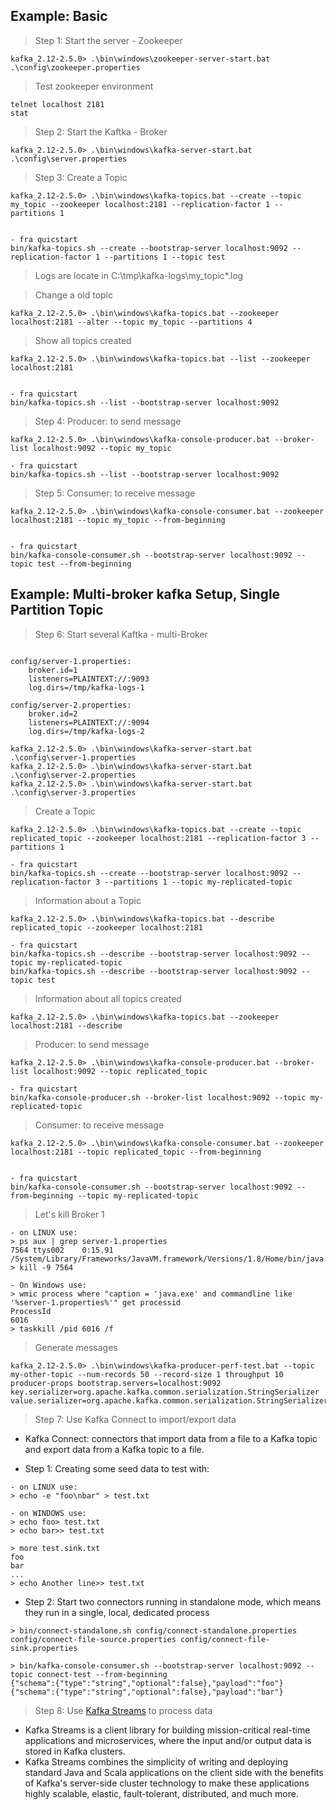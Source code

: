 ## Example: Basic

> Step 1: Start the server - Zookeeper

```
kafka_2.12-2.5.0> .\bin\windows\zookeeper-server-start.bat .\config\zookeeper.properties
```

> Test zookeeper environment

```
telnet localhost 2181
stat
```

> Step 2: Start the Kaftka - Broker

```
kafka_2.12-2.5.0> .\bin\windows\kafka-server-start.bat .\config\server.properties
```

> Step 3: Create a Topic

```
kafka_2.12-2.5.0> .\bin\windows\kafka-topics.bat --create --topic my_topic --zookeeper localhost:2181 --replication-factor 1 --partitions 1 


- fra quicstart
bin/kafka-topics.sh --create --bootstrap-server localhost:9092 --replication-factor 1 --partitions 1 --topic test
```

> Logs are locate in C:\tmp\kafka-logs\my_topic\*.log

> Change a old topic

```
kafka_2.12-2.5.0> .\bin\windows\kafka-topics.bat --zookeeper localhost:2181 --alter --topic my_topic --partitions 4 
```

> Show all topics created

```
kafka_2.12-2.5.0> .\bin\windows\kafka-topics.bat --list --zookeeper localhost:2181


- fra quicstart
bin/kafka-topics.sh --list --bootstrap-server localhost:9092

```

> Step 4: Producer: to send message 

```
kafka_2.12-2.5.0> .\bin\windows\kafka-console-producer.bat --broker-list localhost:9092 --topic my_topic

- fra quicstart
bin/kafka-topics.sh --list --bootstrap-server localhost:9092
```

> Step 5: Consumer: to receive message

```
kafka_2.12-2.5.0> .\bin\windows\kafka-console-consumer.bat --zookeeper localhost:2181 --topic my_topic --from-beginning


- fra quicstart
bin/kafka-console-consumer.sh --bootstrap-server localhost:9092 --topic test --from-beginning
```

## Example: Multi-broker kafka Setup, Single Partition Topic
> Step 6: Start several Kaftka - multi-Broker

```

config/server-1.properties:
    broker.id=1
    listeners=PLAINTEXT://:9093
    log.dirs=/tmp/kafka-logs-1
 
config/server-2.properties:
    broker.id=2
    listeners=PLAINTEXT://:9094
    log.dirs=/tmp/kafka-logs-2

kafka_2.12-2.5.0> .\bin\windows\kafka-server-start.bat .\config\server-1.properties
kafka_2.12-2.5.0> .\bin\windows\kafka-server-start.bat .\config\server-2.properties
kafka_2.12-2.5.0> .\bin\windows\kafka-server-start.bat .\config\server-3.properties
```

> Create a Topic

```
kafka_2.12-2.5.0> .\bin\windows\kafka-topics.bat --create --topic replicated_topic --zookeeper localhost:2181 --replication-factor 3 --partitions 1 

- fra quicstart
bin/kafka-topics.sh --create --bootstrap-server localhost:9092 --replication-factor 3 --partitions 1 --topic my-replicated-topic
```

> Information about a Topic

```
kafka_2.12-2.5.0> .\bin\windows\kafka-topics.bat --describe replicated_topic --zookeeper localhost:2181

- fra quicstart
bin/kafka-topics.sh --describe --bootstrap-server localhost:9092 --topic my-replicated-topic
bin/kafka-topics.sh --describe --bootstrap-server localhost:9092 --topic test
```

> Information about all topics created

```
kafka_2.12-2.5.0> .\bin\windows\kafka-topics.bat --zookeeper localhost:2181 --describe
```

> Producer: to send message 

```
kafka_2.12-2.5.0> .\bin\windows\kafka-console-producer.bat --broker-list localhost:9092 --topic replicated_topic

- fra quicstart
bin/kafka-console-producer.sh --broker-list localhost:9092 --topic my-replicated-topic
```

> Consumer: to receive message

```
kafka_2.12-2.5.0> .\bin\windows\kafka-console-consumer.bat --zookeeper localhost:2181 --topic replicated_topic --from-beginning


- fra quicstart
bin/kafka-console-consumer.sh --bootstrap-server localhost:9092 --from-beginning --topic my-replicated-topic
```


> Let's kill Broker 1 

```
- on LINUX use:
> ps aux | grep server-1.properties
7564 ttys002    0:15.91 /System/Library/Frameworks/JavaVM.framework/Versions/1.8/Home/bin/java...
> kill -9 7564

- On Windows use:
> wmic process where "caption = 'java.exe' and commandline like '%server-1.properties%'" get processid
ProcessId
6016
> taskkill /pid 6016 /f
```


> Generate messages

```
kafka_2.12-2.5.0> .\bin\windows\kafka-producer-perf-test.bat --topic my-other-topic --num-records 50 --record-size 1 throughput 10 producer-props bootstrap.servers=localhost:9092 key.serializer=org.apache.kafka.common.serialization.StringSerializer value.serializer=org.apache.kafka.common.serialization.StringSerializer
```


> Step 7: Use Kafka Connect to import/export data 

- Kafka Connect:  connectors that import data from a file to a Kafka topic and export data from a Kafka topic to a file.


- Step 1: Creating some seed data to test with:

```
- on LINUX use:
> echo -e "foo\nbar" > test.txt

- on WINDOWS use:
> echo foo> test.txt
> echo bar>> test.txt

> more test.sink.txt
foo
bar
...
> echo Another line>> test.txt
```


- Step 2: Start two connectors running in standalone mode, which means they run in a single, local, dedicated process
```
> bin/connect-standalone.sh config/connect-standalone.properties config/connect-file-source.properties config/connect-file-sink.properties

> bin/kafka-console-consumer.sh --bootstrap-server localhost:9092 --topic connect-test --from-beginning
{"schema":{"type":"string","optional":false},"payload":"foo"}
{"schema":{"type":"string","optional":false},"payload":"bar"}

```

> Step 8: Use [Kafka Streams](https://kafka.apache.org/25/documentation/streams/) to process data

- Kafka Streams is a client library for building mission-critical real-time applications and microservices, where the input and/or output data is stored in Kafka clusters. 
- Kafka Streams combines the simplicity of writing and deploying standard Java and Scala applications on the client side with the benefits of Kafka's server-side cluster technology to  make these applications highly scalable, elastic, fault-tolerant, distributed, and much more. 
